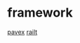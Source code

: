 # framework

[pavex](https://github.com/LukeMathWalker/pavex)
[railt](https://github.com/railt/railt)
